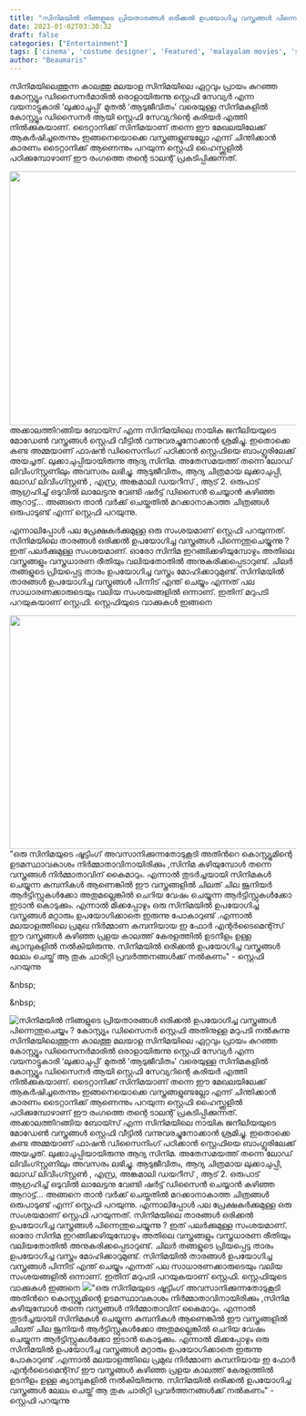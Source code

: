 ```yaml
---
title: "സിനിമയിൽ നിങ്ങളുടെ പ്രിയതാരങ്ങൾ ഒരിക്കൽ ഉപയോഗിച്ച വസ്ത്രങ്ങൾ പിന്നെന്തുചെയ്യും ? കോസ്റ്റ്യൂം ഡിസൈനർ സ്റ്റെഫി അതിനുള്ള മറുപടി നൽകുന്നു"
date: 2023-01-02T03:30:32
draft: false
categories: ["Entertainment"]
tags: ['cinema', 'costume designer', 'Featured', 'malayalam movies', 'stephy xavior', 'കോസ്റ്റ്യൂം ഡിസൈനർ സ്റ്റെഫി']
author: "Beaumaris"
---
```


സിനിമയിലെത്തുന്ന കാലത്തു മലയാള സിനിമയിലെ ഏറ്റവും പ്രായം കുറഞ്ഞ കോസ്റ്റ്യൂം ഡിസൈനര്‍മാരില്‍ ഒരാളായിരുന്നു സ്റ്റെഫി സേവ്യർ എന്ന വയനാട്ടുകാരി ‘ലുക്കാചുപ്പി’ മുതല്‍ ‘ആടുജീവിതം’ വരെയുള്ള സിനിമകളില്‍ കോസ്റ്റ്യൂം ഡിസൈനര്‍ ആയി സ്റ്റെഫി സേവ്യറിന്റെ കരിയര്‍ എത്തി നില്‍ക്കുകയാണ്. ടൈറ്റാനിക്ക് സിനിമയാണ് തന്നെ ഈ മേഖലയിലേക്ക് ആകര്‍ഷിച്ചതെന്നും ഇങ്ങനെയൊക്കെ വസ്ത്രങ്ങളുണ്ടല്ലോ എന്ന് ചിന്തിക്കാന്‍ കാരണം ടൈറ്റാനിക്ക് ആണെന്നും പറയുന്ന സ്റ്റെഫി ഹൈസ്ക്കൂളില്‍ പഠിക്കുമ്പോഴാണ് ഈ രംഗത്തെ തന്റെ ടാലന്റ് പ്രകടിപ്പിക്കുന്നത്.

<img class="size-full wp-image-376876 aligncenter" src="https://cdn.boolokam.com/articles/2023/01/ee.webp" alt="" width="738" height="446" />അക്കാലത്തിറങ്ങിയ ബോയ്സ് എന്ന സിനിമയിലെ നായിക ജനീലിയയുടെ മോഡേണ്‍ വസ്ത്രങ്ങള്‍ സ്റ്റെഫി വീട്ടില്‍ വന്നുവരച്ചുനോക്കാന്‍ ശ്രമിച്ചു. ഇതൊക്കെ കണ്ട അമ്മയാണ് ഫാഷന്‍ ഡിസൈനിംഗ് പഠിക്കാന്‍ സ്റ്റെഫിയെ ബാംഗ്ലൂരിലേക്ക് അയച്ചത്. ലുക്കാചുപ്പിയായിരുന്നു ആദ്യ സിനിമ. അതേസമയത്ത് തന്നെ ലോഡ് ലിവിംഗ്സ്റ്റണിലും അവസരം ലഭിച്ചു. ആടുജീവിതം, ആദ്യ ചിത്രമായ ലുക്കാചുപ്പി, ലോഡ് ലിവിംഗ്സ്റ്റണ്‍ , എസ്ര, അങ്കമാലി ഡയറീസ് , ആട് 2. ഒരുപാട് ആഗ്രഹിച്ച് ഒടുവില്‍ ലാലേട്ടനു വേണ്ടി ഷര്‍ട്ട് ഡിസൈന്‍ ചെയ്യാന്‍ കഴിഞ്ഞ ആറാട്ട്... അങ്ങനെ താൻ വർക്ക് ചെയ്തതിൽ മറക്കാനാകാത്ത ചിത്രങ്ങൾ ഒരുപാടുണ്ട് എന്ന് സ്റ്റെഫി പറയുന്നു.

എന്നാലിപ്പോൾ പല പ്രേക്ഷകർക്കുമുള്ള ഒരു സംശയമാണ് സ്റ്റെഫി പറയുന്നത്. സിനിമയിലെ താരങ്ങൾ ഒരിക്കൽ ഉപയോഗിച്ച വസ്ത്രങ്ങൾ പിന്നെന്തുചെയ്യുന്നു ? ഇത് പലർക്കുമുള്ള സംശയമാണ്. ഓരോ സിനിമ ഇറങ്ങിക്കഴിയുമ്പോഴും അതിലെ വസ്ത്രങ്ങളും വസ്ത്രധാരണ രീതിയും വലിയതോതിൽ അനുകരിക്കപ്പെടാറുണ്ട്. ചിലർ തങ്ങളുടെ പ്രിയപ്പെട്ട താരം ഉപയോഗിച്ച വസ്ത്രം മോഹിക്കാറുമുണ്ട്. സിനിമയിൽ താരങ്ങൾ ഉപയോഗിച്ച വസ്ത്രങ്ങൾ പിന്നീട് എന്ത് ചെയ്യും എന്നത് പല സാധാരണക്കാരുടെയും വലിയ സംശയങ്ങളിൽ ഒന്നാണ്. ഇതിന് മറുപടി പറയുകയാണ് സ്റ്റെഫി. സ്റ്റെഫിയുടെ വാക്കുകൾ ഇങ്ങനെ

<img class="size-full wp-image-376877 aligncenter" src="https://cdn.boolokam.com/articles/2023/01/egggg.jpg" alt="" width="784" height="410" />"ഒരു സിനിമയുടെ ഷൂട്ടിംഗ് അവസാനിക്കുന്നതോടുകൂടി അതിൻറെ കൊസ്റ്റ്യൂമിന്റെ ഉടമസ്ഥാവകാശം നിർമ്മാതാവിനായിരിക്കും ,സിനിമ കഴിയുമ്പോൾ തന്നെ വസ്ത്രങ്ങൾ നിർമ്മാതാവിന് കൈമാറും. എന്നാൽ തുടർച്ചയായി സിനിമകൾ ചെയ്യുന്ന കമ്പനികൾ ആണെങ്കിൽ ഈ വസ്ത്രങ്ങളിൽ ചിലത് ചില ജൂനിയർ ആർട്ടിസ്റ്റുകൾക്കോ അതുമല്ലെങ്കിൽ ചെറിയ വേഷം ചെയ്യുന്ന ആർട്ടിസ്റ്റുകൾക്കോ ഇടാൻ കൊടുക്കും. എന്നാൽ മിക്കപ്പോഴും ഒരു സിനിമയിൽ ഉപയോഗിച്ച വസ്ത്രങ്ങൾ മറ്റാരും ഉപയോഗിക്കാതെ ഇരുന്നു പോകാറുണ്ട് .എന്നാൽ മലയാളത്തിലെ പ്രമുഖ നിർമ്മാണ കമ്പനിയായ ഇ ഫോർ എന്റർടൈമെന്റ്സ് ഈ വസ്ത്രങ്ങൾ കഴിഞ്ഞ പ്രളയ കാലത്ത് കേരളത്തിൽ ഉടനീളം ഉള്ള ക്യാമ്പുകളിൽ നൽകിയിരുന്നു. സിനിമയിൽ ഒരിക്കൽ ഉപയോഗിച്ച വസ്ത്രങ്ങൾ ലേലം ചെയ്ത് ആ തുക ചാരിറ്റി പ്രവർത്തനങ്ങൾക്ക് നൽകണം" - സ്റ്റെഫി പറയുന്നു

&amp;nbsp;

&amp;nbsp;


![സിനിമയിൽ നിങ്ങളുടെ പ്രിയതാരങ്ങൾ ഒരിക്കൽ ഉപയോഗിച്ച വസ്ത്രങ്ങൾ പിന്നെന്തുചെയ്യും ? കോസ്റ്റ്യൂം ഡിസൈനർ സ്റ്റെഫി അതിനുള്ള മറുപടി നൽകുന്നു](https://cdn.boolokam.com/articles/2023/01/ee.webp)സിനിമയിലെത്തുന്ന കാലത്തു മലയാള സിനിമയിലെ ഏറ്റവും പ്രായം കുറഞ്ഞ കോസ്റ്റ്യൂം ഡിസൈനര്‍മാരില്‍ ഒരാളായിരുന്നു സ്റ്റെഫി സേവ്യർ എന്ന വയനാട്ടുകാരി ‘ലുക്കാചുപ്പി’ മുതല്‍ ‘ആടുജീവിതം’ വരെയുള്ള സിനിമകളില്‍ കോസ്റ്റ്യൂം ഡിസൈനര്‍ ആയി സ്റ്റെഫി സേവ്യറിന്റെ കരിയര്‍ എത്തി നില്‍ക്കുകയാണ്. ടൈറ്റാനിക്ക് സിനിമയാണ് തന്നെ ഈ മേഖലയിലേക്ക് ആകര്‍ഷിച്ചതെന്നും ഇങ്ങനെയൊക്കെ വസ്ത്രങ്ങളുണ്ടല്ലോ എന്ന് ചിന്തിക്കാന്‍ കാരണം ടൈറ്റാനിക്ക് ആണെന്നും പറയുന്ന സ്റ്റെഫി ഹൈസ്ക്കൂളില്‍ പഠിക്കുമ്പോഴാണ് ഈ രംഗത്തെ തന്റെ ടാലന്റ് പ്രകടിപ്പിക്കുന്നത്. അക്കാലത്തിറങ്ങിയ ബോയ്സ് എന്ന സിനിമയിലെ നായിക ജനീലിയയുടെ മോഡേണ്‍ വസ്ത്രങ്ങള്‍ സ്റ്റെഫി വീട്ടില്‍ വന്നുവരച്ചുനോക്കാന്‍ ശ്രമിച്ചു. ഇതൊക്കെ കണ്ട അമ്മയാണ് ഫാഷന്‍ ഡിസൈനിംഗ് പഠിക്കാന്‍ സ്റ്റെഫിയെ ബാംഗ്ലൂരിലേക്ക് അയച്ചത്. ലുക്കാചുപ്പിയായിരുന്നു ആദ്യ സിനിമ. അതേസമയത്ത് തന്നെ ലോഡ് ലിവിംഗ്സ്റ്റണിലും അവസരം ലഭിച്ചു. ആടുജീവിതം, ആദ്യ ചിത്രമായ ലുക്കാചുപ്പി, ലോഡ് ലിവിംഗ്സ്റ്റണ്‍ , എസ്ര, അങ്കമാലി ഡയറീസ് , ആട് 2. ഒരുപാട് ആഗ്രഹിച്ച് ഒടുവില്‍ ലാലേട്ടനു വേണ്ടി ഷര്‍ട്ട് ഡിസൈന്‍ ചെയ്യാന്‍ കഴിഞ്ഞ ആറാട്ട്... അങ്ങനെ താൻ വർക്ക് ചെയ്തതിൽ മറക്കാനാകാത്ത ചിത്രങ്ങൾ ഒരുപാടുണ്ട് എന്ന് സ്റ്റെഫി പറയുന്നു. എന്നാലിപ്പോൾ പല പ്രേക്ഷകർക്കുമുള്ള ഒരു സംശയമാണ് സ്റ്റെഫി പറയുന്നത്. സിനിമയിലെ താരങ്ങൾ ഒരിക്കൽ ഉപയോഗിച്ച വസ്ത്രങ്ങൾ പിന്നെന്തുചെയ്യുന്നു ? ഇത് പലർക്കുമുള്ള സംശയമാണ്. ഓരോ സിനിമ ഇറങ്ങിക്കഴിയുമ്പോഴും അതിലെ വസ്ത്രങ്ങളും വസ്ത്രധാരണ രീതിയും വലിയതോതിൽ അനുകരിക്കപ്പെടാറുണ്ട്. ചിലർ തങ്ങളുടെ പ്രിയപ്പെട്ട താരം ഉപയോഗിച്ച വസ്ത്രം മോഹിക്കാറുമുണ്ട്. സിനിമയിൽ താരങ്ങൾ ഉപയോഗിച്ച വസ്ത്രങ്ങൾ പിന്നീട് എന്ത് ചെയ്യും എന്നത് പല സാധാരണക്കാരുടെയും വലിയ സംശയങ്ങളിൽ ഒന്നാണ്. ഇതിന് മറുപടി പറയുകയാണ് സ്റ്റെഫി. സ്റ്റെഫിയുടെ വാക്കുകൾ ഇങ്ങനെ ![](https://cdn.boolokam.com/articles/2023/01/egggg.jpg)"ഒരു സിനിമയുടെ ഷൂട്ടിംഗ് അവസാനിക്കുന്നതോടുകൂടി അതിൻറെ കൊസ്റ്റ്യൂമിന്റെ ഉടമസ്ഥാവകാശം നിർമ്മാതാവിനായിരിക്കും ,സിനിമ കഴിയുമ്പോൾ തന്നെ വസ്ത്രങ്ങൾ നിർമ്മാതാവിന് കൈമാറും. എന്നാൽ തുടർച്ചയായി സിനിമകൾ ചെയ്യുന്ന കമ്പനികൾ ആണെങ്കിൽ ഈ വസ്ത്രങ്ങളിൽ ചിലത് ചില ജൂനിയർ ആർട്ടിസ്റ്റുകൾക്കോ അതുമല്ലെങ്കിൽ ചെറിയ വേഷം ചെയ്യുന്ന ആർട്ടിസ്റ്റുകൾക്കോ ഇടാൻ കൊടുക്കും. എന്നാൽ മിക്കപ്പോഴും ഒരു സിനിമയിൽ ഉപയോഗിച്ച വസ്ത്രങ്ങൾ മറ്റാരും ഉപയോഗിക്കാതെ ഇരുന്നു പോകാറുണ്ട് .എന്നാൽ മലയാളത്തിലെ പ്രമുഖ നിർമ്മാണ കമ്പനിയായ ഇ ഫോർ എന്റർടൈമെന്റ്സ് ഈ വസ്ത്രങ്ങൾ കഴിഞ്ഞ പ്രളയ കാലത്ത് കേരളത്തിൽ ഉടനീളം ഉള്ള ക്യാമ്പുകളിൽ നൽകിയിരുന്നു. സിനിമയിൽ ഒരിക്കൽ ഉപയോഗിച്ച വസ്ത്രങ്ങൾ ലേലം ചെയ്ത് ആ തുക ചാരിറ്റി പ്രവർത്തനങ്ങൾക്ക് നൽകണം" - സ്റ്റെഫി പറയുന്നു &nbsp; &nbsp;

